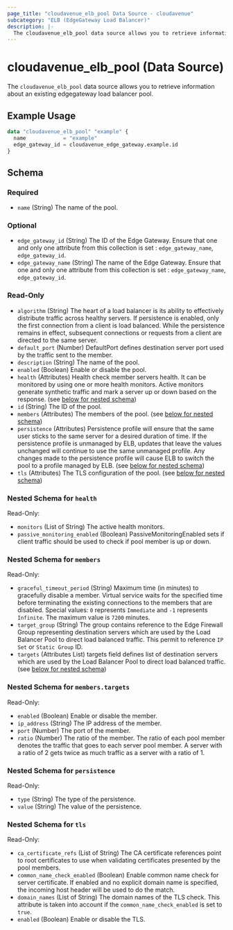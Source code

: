 ```yaml
---
page_title: "cloudavenue_elb_pool Data Source - cloudavenue"
subcategory: "ELB (EdgeGateway Load Balancer)"
description: |-
  The cloudavenue_elb_pool data source allows you to retrieve information about an existing edgegateway load balancer pool.
---
```


# cloudavenue_elb_pool (Data Source)

The `cloudavenue_elb_pool` data source allows you to retrieve information about an existing edgegateway load balancer pool.

## Example Usage

```terraform
data "cloudavenue_elb_pool" "example" {
  name            = "example"
  edge_gateway_id = cloudavenue_edge_gateway.example.id
}
```

<!-- schema generated by tfplugindocs -->
## Schema

### Required

- `name` (String) The name of the pool.

### Optional

- `edge_gateway_id` (String) The ID of the Edge Gateway. Ensure that one and only one attribute from this collection is set : `edge_gateway_name`, `edge_gateway_id`.
- `edge_gateway_name` (String) The name of the Edge Gateway. Ensure that one and only one attribute from this collection is set : `edge_gateway_name`, `edge_gateway_id`.

### Read-Only

- `algorithm` (String) The heart of a load balancer is its ability to effectively distribute traffic across healthy servers. If persistence is enabled, only the first connection from a client is load balanced. While the persistence remains in effect, subsequent connections or requests from a client are directed to the same server.
- `default_port` (Number) DefaultPort defines destination server port used by the traffic sent to the member.
- `description` (String) The name of the pool.
- `enabled` (Boolean) Enable or disable the pool.
- `health` (Attributes) Health check member servers health. It can be monitored by using one or more health monitors. Active monitors generate synthetic traffic and mark a server up or down based on the response. (see [below for nested schema](#nestedatt--health))
- `id` (String) The ID of the pool.
- `members` (Attributes) The members of the pool. (see [below for nested schema](#nestedatt--members))
- `persistence` (Attributes) Persistence profile will ensure that the same user sticks to the same server for a desired duration of time. If the persistence profile is unmanaged by ELB, updates that leave the values unchanged will continue to use the same unmanaged profile. Any changes made to the persistence profile will cause ELB to switch the pool to a profile managed by ELB. (see [below for nested schema](#nestedatt--persistence))
- `tls` (Attributes) The TLS configuration of the pool. (see [below for nested schema](#nestedatt--tls))

<a id="nestedatt--health"></a>
### Nested Schema for `health`

Read-Only:

- `monitors` (List of String) The active health monitors.
- `passive_monitoring_enabled` (Boolean) PassiveMonitoringEnabled sets if client traffic should be used to check if pool member is up or down.


<a id="nestedatt--members"></a>
### Nested Schema for `members`

Read-Only:

- `graceful_timeout_period` (String) Maximum time (in minutes) to gracefully disable a member. Virtual service waits for the specified time before terminating the existing connections to the members that are disabled. Special values: `0` represents `Immediate` and `-1` represents `Infinite`. The maximum value is `7200` minutes.
- `target_group` (String) The group contains reference to the Edge Firewall Group representing destination servers which are used by the Load Balancer Pool to direct load balanced traffic. This permit to reference `IP Set` or `Static Group` ID.
- `targets` (Attributes List) targets field defines list of destination servers which are used by the Load Balancer Pool to direct load balanced traffic. (see [below for nested schema](#nestedatt--members--targets))

<a id="nestedatt--members--targets"></a>
### Nested Schema for `members.targets`

Read-Only:

- `enabled` (Boolean) Enable or disable the member.
- `ip_address` (String) The IP address of the member.
- `port` (Number) The port of the member.
- `ratio` (Number) The ratio of the member. The ratio of each pool member denotes the traffic that goes to each server pool member. A server with a ratio of 2 gets twice as much traffic as a server with a ratio of 1.



<a id="nestedatt--persistence"></a>
### Nested Schema for `persistence`

Read-Only:

- `type` (String) The type of the persistence.
- `value` (String) The value of the persistence.


<a id="nestedatt--tls"></a>
### Nested Schema for `tls`

Read-Only:

- `ca_certificate_refs` (List of String) The CA certificate references point to root certificates to use when validating certificates presented by the pool members.
- `common_name_check_enabled` (Boolean) Enable common name check for server certificate. If enabled and no explicit domain name is specified, the incoming host header will be used to do the match.
- `domain_names` (List of String) The domain names of the TLS check. This attribute is taken into account if the `common_name_check_enabled` is set to `true`.
- `enabled` (Boolean) Enable or disable the TLS.

